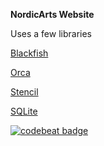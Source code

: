 **NordicArts Website**

Uses a few libraries

[Blackfish](https://github.com/elliottminns/blackfish)

[Orca](https://github.com/elliottminns/orca)

[Stencil](https://github.com/kylef/Stencil)

[SQLite](https://github.com/NordicArts/SQLite.swift)

[![codebeat badge](https://codebeat.co/badges/1b104123-0790-4522-ab2a-ded139fde36b)](https://codebeat.co/projects/github-com-keloran-blackfish-site)
